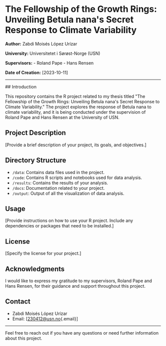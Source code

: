 # The Fellowship of the Growth Rings: Unveiling Betula nana's Secret Response to Climate Variability

**Author:** Zabdi Moisés López Urízar

**University:** Universitetet i Sørøst-Norge (USN)

**Supervisors:** - Roland Pape - Hans Rensen

**Date of Creation:** [2023-10-11]

------------------------------------------------------------------------

\## Introduction

This repository contains the R project related to my thesis titled "The Fellowship of the Growth Rings: Unveiling Betula nana's Secret Response to Climate Variability." The project explores the response of Betula nana to climate variability, and it is being conducted under the supervision of Roland Pape and Hans Rensen at the University of USN.

## Project Description

[Provide a brief description of your project, its goals, and objectives.]

## Directory Structure

-   `/data`: Contains data files used in the project.
-   `/code`: Contains R scripts and notebooks used for data analysis.
-   `/results`: Contains the results of your analysis.
-   `/docs`: Documentation related to your project.
-   `/output`: Output of all the visualization of data analysis.

## Usage

[Provide instructions on how to use your R project. Include any dependencies or packages that need to be installed.]

## License

[Specify the license for your project.]

## Acknowledgments

I would like to express my gratitude to my supervisors, Roland Pape and Hans Rensen, for their guidance and support throughout this project.

## Contact

-   Zabdi Moisés López Urízar
-   Email: [[230412\@usn.no](mailto:230412@usn.no){.email}]

------------------------------------------------------------------------

Feel free to reach out if you have any questions or need further information about this project.
